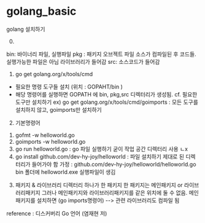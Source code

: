 # golang_basic

golang 설치하기 

0. 
bin: 바이너리 파일, 실행파일
pkg : 패키지 오브젝트 파일
     소스가 컴파일된 후 코드들. 실행가능한 파일은 아님
     라이브러리가 들어감
src: 소스코드가 들어감 

1. go get golang.org/x/tools/cmd 
- 필요한 명령 도구들 설치 (위치 : GOPAHT/bin ) 
- 해당 명령어를 실행하면 GOPATH 에 bin, pkg,src 디렉터리가 생성됨. 
cf. 필요한 도구만 설치하기
ex) go get golang.org/x/tools/cmd/goimports
: 모든 도구를 설치하지 않고, goimports만 설치하기 



2. 기본명령어 
1) gofmt -w helloworld.go
2) goimports -w helloworld.go
3) go run helloworld.go 
   : go 파일 실행하기 
     굳이 작업 공간 디렉터리 사용 ㄴx
4) go install github.com/dev-hy-joy/helloworld
  : 파일 설치하기 
    제대로 된 디렉터리가 들어가야 함 
    가정 : github.com/dev-hy-joy/helloworld/helloworld.go
    bin 폴더에 helloworld.exe 실행파일이 생김 
    
3. 패키지 & 라이브러리 
디렉터리 하나가 한 패키지
한 패키지는 메인패키지 or 라이브러리패키지 
그러나 메인패키지와 라이브러리패키지를 같은 위치에 둘 수 없음. 
메인패키지를 설치하면 (go imports명령어) --> 관련 라이브러리도 컴파일 됨 




reference : 디스커버리 Go 언어 (염재현 저)
